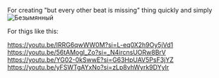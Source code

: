 For creating "but every other beat is missing" thing quickly and simply
![Безымянный](https://github.com/anipalary/beatcutter/assets/60285472/a2bfe443-a0ab-4e22-a5b1-7cd997cda295)

For thigs like this:

https://youtu.be/IRRG6qwWW0M?si=L-eq0X2h9Oy5jVd1
https://youtu.be/56tAMogI_Zo?si=_N4ircnsUORw8BrV
https://youtu.be/YG02-0kSwwE?si=G63HpUAV5PsF3jYZ
https://youtu.be/yFSWTgAYxNo?si=zLp8vhWyrk9DYyIr
